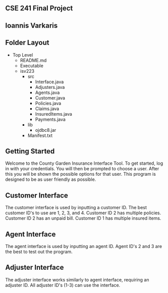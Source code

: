 ## CSE 241 Final Project 
## Ioannis Varkaris

## Folder Layout
- Top Level
    - README.md
    - Executable
    - isv223
        - src
            - Interface.java
            - Adjusters.java
            - Agents.java
            - Customer.java
            - Policies.java
            - Claims.java
            - InsuredItems.java
            - Payments.java
        - lib
            - ojdbc8.jar
        - Manifest.txt

## Getting Started

Welcome to the County Garden Insurance Interface Tool.
To get started, log in with your credentials. You will then be prompted to choose a user. After this you will be shown the possible options for that user.
This program is designed to be as user friendly as possible.

## Customer Interface
The customer interface is used by inputting a customer ID.
The best customer ID's to use are 1, 2, 3, and 4.
Customer ID 2 has multiple policies.
Customer ID 2 has an unpaid bill.
Customer ID 1 has multiple insured items.

## Agent Interface
The agent interface is used by inputting an agent ID.
Agent ID's 2 and 3 are the best to test out the program.

## Adjuster Interface
The adjuster interface works similarly to agent interface, requiring an adjuster ID.
All adjuster ID's (1-3) can use the interface.

